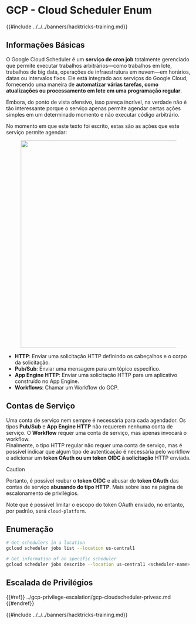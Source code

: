 # GCP - Cloud Scheduler Enum

{{#include ../../../banners/hacktricks-training.md}}

## Informações Básicas

O Google Cloud Scheduler é um **serviço de cron job** totalmente gerenciado que permite executar trabalhos arbitrários—como trabalhos em lote, trabalhos de big data, operações de infraestrutura em nuvem—em horários, datas ou intervalos fixos. Ele está integrado aos serviços do Google Cloud, fornecendo uma maneira de **automatizar várias tarefas, como atualizações ou processamento em lote em uma programação regular**.

Embora, do ponto de vista ofensivo, isso pareça incrível, na verdade não é tão interessante porque o serviço apenas permite agendar certas ações simples em um determinado momento e não executar código arbitrário.

No momento em que este texto foi escrito, estas são as ações que este serviço permite agendar:

<figure><img src="../../../images/image (347).png" alt="" width="563"><figcaption></figcaption></figure>

- **HTTP**: Enviar uma solicitação HTTP definindo os cabeçalhos e o corpo da solicitação.
- **Pub/Sub**: Enviar uma mensagem para um tópico específico.
- **App Engine HTTP**: Enviar uma solicitação HTTP para um aplicativo construído no App Engine.
- **Workflows**: Chamar um Workflow do GCP.

## Contas de Serviço

Uma conta de serviço nem sempre é necessária para cada agendador. Os tipos **Pub/Sub** e **App Engine HTTP** não requerem nenhuma conta de serviço. O **Workflow** requer uma conta de serviço, mas apenas invocará o workflow.\
Finalmente, o tipo HTTP regular não requer uma conta de serviço, mas é possível indicar que algum tipo de autenticação é necessária pelo workflow e adicionar um **token OAuth ou um token OIDC à solicitação** HTTP enviada.

> [!CAUTION]
> Portanto, é possível roubar o **token OIDC** e abusar do **token OAuth** das contas de serviço **abusando do tipo HTTP**. Mais sobre isso na página de escalonamento de privilégios.

Note que é possível limitar o escopo do token OAuth enviado, no entanto, por padrão, será `cloud-platform`.

## Enumeração
```bash
# Get schedulers in a location
gcloud scheduler jobs list --location us-central1

# Get information of an specific scheduler
gcloud scheduler jobs describe --location us-central1 <scheduler-name>
```
## Escalada de Privilégios

{{#ref}}
../gcp-privilege-escalation/gcp-cloudscheduler-privesc.md
{{#endref}}

{{#include ../../../banners/hacktricks-training.md}}
